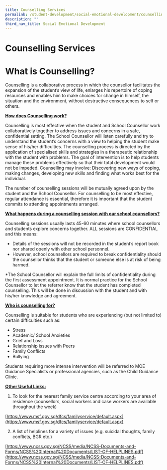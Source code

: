 ```yaml
---
title: Counselling Services
permalink: /student-development/social-emotional-development/counselling-services/
description: ""
third_nav_title: Social Emotional Development
---
```

Counselling Services
====================

**What is Counselling?**
========================

Counselling is a collaborative process in which the counsellor facilitates the expansion of the student’s view of life, enlarges his repertoire of coping resources and enables him to make choices for change in himself, the situation and the environment, without destructive consequences to self or others.

**<u>How does Counselling work?</u>**

Counselling is most effective when the student and School Counsellor work collaboratively together to address issues and concerns in a safe, confidential setting. The School Counsellor will listen carefully and try to understand the student’s concerns with a view to helping the student make sense of his/her difficulties. The counselling process is directed by the application of specialised skills and strategies in a therapeutic relationship with the student with problems. The goal of intervention is to help students manage these problems effectively so that their total development would not be impeded. Counselling may involve: Discovering new ways of coping, making changes, developing new skills and finding what works best for the individual.

The number of counselling sessions will be mutually agreed upon by the student and the School Counsellor. For counselling to be most effective, regular attendance is essential, therefore it is important that the student commits to attending appointments arranged.

**<u>What happens during a counselling session with our school counsellors?</u>**

Counselling sessions usually lasts 45-60 minutes where school counsellors and students explore concerns together. ALL sessions are CONFIDENTIAL and this means:

*   Details of the sessions will not be recorded in the student’s report book nor shared openly with other school personnel.
*   However, school counsellors are required to break confidentiality should the counsellor thinks that the student or someone else is at risk of being harmed.

\*The School Counsellor will explain the full limits of confidentiality during the first assessment appointment. It is normal practice for the School Counsellor to let the referrer know that the student has completed counselling. This will be done in discussion with the student and with his/her knowledge and agreement.

**<u>Who is counselling for?</u>**

Counselling is suitable for students who are experiencing (but not limited to) certain difficulties such as:

*   Stress
*   Academic/ School Anxieties
*   Grief and Loss
*   Relationship issues with Peers
*   Family Conflicts
*   Bullying

Students requiring more intense intervention will be referred to MOE Guidance Specialists or professional agencies, such as the Child Guidance Clinic.

**<u>Other Useful Links:</u>**

1) To look for the nearest family service centre according to your area of residence (counsellors, social workers and case workers are available throughout the week)

[https://www.msf.gov.sg/dfcs/familyservice/default.aspx](https://www.msf.gov.sg/dfcs/familyservice/default.aspx)

2) A list of helplines for a variety of issues (e.g. suicidal thoughts, family conflicts, BGR etc.)

[https://www.ncss.gov.sg/NCSS/media/NCSS-Documents-and-Forms/NCSS%20Internal%20Documents/LIST-OF-HELPLINES.pdf](https://www.ncss.gov.sg/NCSS/media/NCSS-Documents-and-Forms/NCSS%20Internal%20Documents/LIST-OF-HELPLINES.pdf)